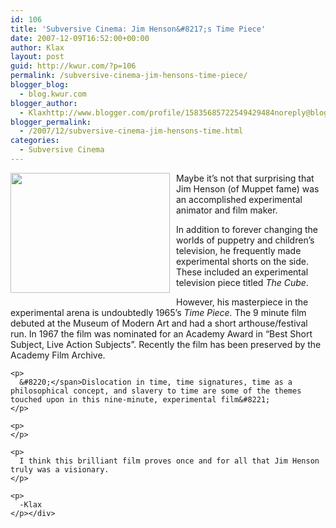 ```yaml
---
id: 106
title: 'Subversive Cinema: Jim Henson&#8217;s Time Piece'
date: 2007-12-09T16:52:00+00:00
author: Klax
layout: post
guid: http://kwur.com/?p=106
permalink: /subversive-cinema-jim-hensons-time-piece/
blogger_blog:
  - blog.kwur.com
blogger_author:
  - Klaxhttp://www.blogger.com/profile/15835685722549429484noreply@blogger.com
blogger_permalink:
  - /2007/12/subversive-cinema-jim-hensons-time.html
categories:
  - Subversive Cinema
---
```

<div class="pf-content">
  <p>
    <a onblur="try {parent.deselectBloggerImageGracefully();} catch(e) {}" href="http://www.kwur.com/blog/uploaded_images/jh_timepiece-733031.jpg"><img style="margin: 0pt 10px 10px 0pt; float: left; cursor: pointer; width: 255px; height: 192px;" src="http://www.kwur.com/blog/uploaded_images/jh_timepiece-733028.jpg" alt="" border="0" /></a>Maybe it&#8217;s not that surprising that Jim Henson (of Muppet fame) was an accomplished experimental animator and film maker.
  </p>
  
  <p>
    In addition to forever changing the worlds of puppetry and children&#8217;s television, he frequently made experimental shorts on the side. These included an experimental television piece titled <span style="font-style: italic;">The Cube</span>.
  </p>
  
  <p>
    However, his masterpiece in the experimental arena is undoubtedly 1965&#8217;s <span style="font-style: italic;">Time Piece. </span>The 9 minute film debuted at the Museum of Modern Art and had a short arthouse/festival run. In 1967 the film was nominated for an Academy Award in <span class="wikiwyg_section" id="wikiwyg_section_2">&#8220;Best Short Subject, Live Action Subjects&#8221;. Recently the film has been preserved by the Academy Film Archive.</p> 
    
    <p>
      &#8220;</span>Dislocation in time, time signatures, time as a philosophical concept, and slavery to time are some of the themes touched upon in this nine-minute, experimental film&#8221;
    </p>
    
    <p>
    </p>
    
    <p>
      I think this brilliant film proves once and for all that Jim Henson truly was a visionary.
    </p>
    
    <p>
      -Klax
    </p></div>